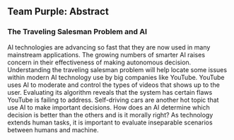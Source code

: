 ## Team Purple: Abstract

### The Traveling Salesman Problem and AI

AI technologies are advancing so fast that they are now used in many mainstream applications. The growing numbers of smarter AI raises concern in their effectiveness of making autonomous decision. Understanding the traveling salesman problem will help locate some issues within modern AI technology use by big companies like YouTube. YouTube uses AI to moderate and control the types of videos that shows up to the user. Evaluating its algorithm reveals that the system has certain flaws YouTube is failing to address. Self-driving cars are another hot topic that use AI to make important decisions. How does an AI determine which decision is better than the others and is it morally right? As technology extends human tasks, it is important to evaluate inseparable scenarios between humans and machine. 